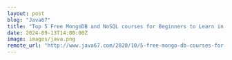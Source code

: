 ```yaml
---
layout: post
blog: "Java67"
title: "Top 5 Free MongoDB and NoSQL courses for Beginners to Learn in 2024 - Best of Lot"
date: 2024-09-13T14:00:00Z
image: images/java.png
remote_url: "http://www.java67.com/2020/10/5-free-mongo-db-courses-for-programmers.html"
---
```

